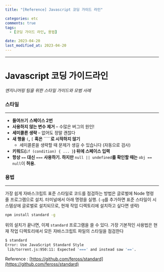 ```yaml
---
title: "[Reference] Javascript 코딩 가이드 라인"

categories: etc
comments: true
tags:
  - [코딩 가이드 라인, 용법]

date: 2023-04-20
last_modified_at: 2023-04-20
---
```


---

# Javascript 코딩 가이드라인

_엔지니어링 팀을 위한 스타일 가이드와 모범 사례_

### 스타일

---

- **들여쓰기** **스페이스 2번**
- **사용하지 않는 변수 제거** – 수많은 버그의 원인!
- **세미콜론 생략** – 없어도 정말 괜찮다
- **새 행을** `(`**,** `[` **혹은** `````**로 시작하지 않기**
  - 세미콜론을 생략할 때 문제가 생길 수 있습니다 (자동으로 검사)
- **키워드(**`if (condition) { ... }`**) 뒤에 스페이스 입력**
- **항상** `==` **대신** `===` **사용하기. 하지만** `null || undefined`**를 확인할 때는** `obj == null`이 **허용.**

### 용법

---

가장 쉽게 자바스크립트 표준 스타일로 코드를 점검하는 방법은 글로벌에 Node 명령 줄 프로그램으로 설치. 터미널에서 아래 명령을 실행. (`-g`를 추가하면 표준 스타일이 시스템상에 글로벌로 설치되므로, 현재 작업 디렉토리에 설치하고 싶다면 생략)

```bash
npm install standard -g
```

위의 설치가 끝나면, 이제 `standard` 프로그램을 쓸 수 있다. 가장 기본적인 사용법은 현재 작업 디렉토리에서 모든 자바스크립트 파일의 스타일을 점검한다

```bash
$ standard
Error: Use JavaScript Standard Style
 lib/torrent.js:950:11: Expected '===' and instead saw '=='.
```

Reference : [https://github.com/feross/standard](https://github.com/feross/standard)
